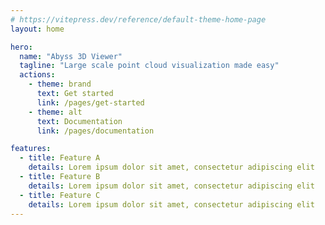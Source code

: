 ```yaml
---
# https://vitepress.dev/reference/default-theme-home-page
layout: home

hero:
  name: "Abyss 3D Viewer"
  tagline: "Large scale point cloud visualization made easy"
  actions:
    - theme: brand
      text: Get started
      link: /pages/get-started
    - theme: alt
      text: Documentation
      link: /pages/documentation

features:
  - title: Feature A
    details: Lorem ipsum dolor sit amet, consectetur adipiscing elit
  - title: Feature B
    details: Lorem ipsum dolor sit amet, consectetur adipiscing elit
  - title: Feature C
    details: Lorem ipsum dolor sit amet, consectetur adipiscing elit
---
```


